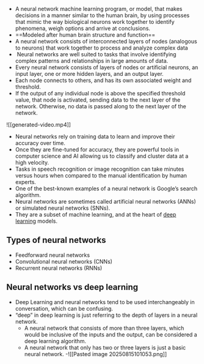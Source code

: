 - A neural network machine learning program, or model, that makes decisions in a manner similar to the human brain, by using processes that mimic the way biological neurons work together to identify phenomena, weigh options and arrive at conclusions.
- ==Modeled after human brain structure and function==
- A neural network consists of interconnected layers of nodes (analogous to neurons) that work together to process and analyze complex data
-  Neural networks are well suited to tasks that involve identifying complex patterns and relationships in large amounts of data.
- Every neural network consists of layers of nodes or artificial neurons, an input layer, one or more hidden layers, and an output layer. 
- Each node connects to others, and has its own associated weight and threshold. 
- If the output of any individual node is above the specified threshold value, that node is activated, sending data to the next layer of the network. Otherwise, no data is passed along to the next layer of the network.  

![[generated-video.mp4]]

- Neural networks rely on training data to learn and improve their accuracy over time. 
- Once they are fine-tuned for accuracy, they are powerful tools in computer science and AI allowing us to classify and cluster data at a high velocity. 
- Tasks in speech recognition or image recognition can take minutes versus hours when compared to the manual identification by human experts. 
- One of the best-known examples of a neural network is Google’s search algorithm.
- Neural networks are sometimes called artificial neural networks (ANNs) or simulated neural networks (SNNs). 
- They are a subset of machine learning, and at the heart of [deep learning](https://www.ibm.com/think/topics/deep-learning) models.
## Types of neural networks

- Feedforward neural networks
- Convolutional neural networks (CNNs)
- Recurrent neural networks (RNNs) 
## Neural networks vs deep learning
- Deep Learning and neural networks tend to be used interchangeably in conversation, which can be confusing. 
- “deep” in deep learning is just referring to the depth of layers in a neural network. 
	- A neural network that consists of more than three layers, which would be inclusive of the inputs and the output, can be considered a deep learning algorithm. 
	- A neural network that only has two or three layers is just a basic neural network.
	-![[Pasted image 20250815101053.png]]